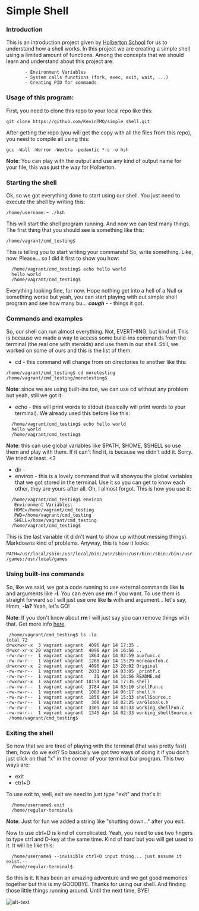 # **Simple Shell**

### Introduction

This is an introduction project given by [Holberton School](https://www.holbertonschool.com) for us to understand how a shell works. In this project we are creating a simple shell using a limited amount of functions. Among the concepts that we should learn and understand about this project are:

           - Environment Variables
           - System calls functions (fork, exec, exit, wait, ...)
           - Creating PID for commands

### Usage of this program:

First, you need to clone this repo to your local repo like this:

` git clone https://github.com/KevinTMO/simple_shell.git `

After getting the repo (you will get the copy with all the files from this repo), you need to compile all using this:

` gcc -Wall -Werror -Wextra -pedantic *.c -o hsh `

**Note**: You can play with the output and use any kind of output name for your file, this was just the way for Holberton.

### Starting the shell

Ok, so we got everything done to start using our shell. You just need to execute the shell by writing this:

` /home/username:~ ./hsh `

This will start the shell program running. And now we can test many things. The first thing that you should see is something like this:

` /home/vagrant/cmd_testing$  `

This is telling you to start writing your commands! So, write something. Like, now. Please... so I did it first to show you how:

```
  /home/vagrant/cmd_testing$ echo hello world
  hello world
  /home/vagrant/cmd_testing$
```

Everything looking fine, for now. Hope nothing get into a hell of a Null or something worse but yeah, you can start playing with out simple shell program and see how many bu... **_cough_** - - things it got.

### Commands and examples

So, our shell can run almost everything. Not, EVERTHING, but kind of. This is because we made a way to access some build-ins commands from the terminal (the real one with steroids) and use them in our shell. Still, we worked on some of ours and this is the list of them:

- cd - this command will change from on directories to another like this:

```
/home/vagrant/cmd_testing$ cd moretesting
/home/vagrant/cmd_testing/moretesting$
```
**Note**: since we are using built-ins too, we can use cd without any problem but yeah, still we got it.

- echo - this will print words to stdout (basically will print words to your terminal). We already used this before like this:

```
  /home/vagrant/cmd_testing$ echo hello world
  hello world
  /home/vagrant/cmd_testing$
```
**Note**: this can use global variables like $PATH, $HOME, $SHELL so use them and play with them. If it can't find it, is because we didn't add it. Sorry. We tried at least. <3
- dir - 
- environ - this is a lovely command that will showyou the global variables that we got stored in the terminal. Use it so you can get to know each other, they are yours after all. Oh, I almost forgot. This is how you use it:

```
  /home/vagrant/cmd_testing$ environ
   Environment Variables:
   HOME=/home/vagrant/cmd_testing
   PWD=/home/vagrant/cmd_testing
   SHELL=/home/vagrant/cmd_testing
  /home/vagrant/cmd_testing$
```

This is the last variable (it didn't want to show up without messing things). Markdowns kind of problems. Anyway, this is how it looks:

` PATH=/usr/local/sbin:/usr/local/bin:/usr/sbin:/usr/bin:/sbin:/bin:/usr/games:/usr/local/games
`

### Using built-ins commands

So, like we said, we got a code running to use external commands like **ls** and arguments like **-l**. You can even use **rm** if you want. To use them is straight forward so I will just use one like **ls** with and argument... let's say, Hmm, **-la?** Yeah, let's GO!

**Note**: If you don't know about **rm** I will just say you can remove things with that. Get more info [here](https://www.computerhope.com/unix/urm.htm).

```
 /home/vagrant/cmd_testing$ ls -la
total 72
drwxrwxr-x  3 vagrant vagrant  4096 Apr 14 17:35 .
drwxr-xr-x 20 vagrant vagrant  4096 Apr 14 16:56 ..
-rw-rw-r--  1 vagrant vagrant  1864 Apr 14 02:59 auxfunc.c
-rw-rw-r--  1 vagrant vagrant  1268 Apr 14 15:29 moreauxfun.c
drwxrwxr-x  2 vagrant vagrant  4096 Apr 13 20:02 Original
-rw-rw-r--  1 vagrant vagrant  2033 Apr 14 03:05 _printf.c
-rw-rw-r--  1 vagrant vagrant    31 Apr 14 16:56 README.md
-rwxrwxr-x  1 vagrant vagrant 18159 Apr 14 17:35 shell
-rw-rw-r--  1 vagrant vagrant  3784 Apr 14 03:10 shellFun.c
-rw-rw-r--  1 vagrant vagrant  1083 Apr 14 06:17 shell.h
-rw-rw-r--  1 vagrant vagrant  1856 Apr 14 15:33 shellSource.c
-rw-rw-r--  1 vagrant vagrant   300 Apr 14 02:25 varGlobals.h
-rw-rw-r--  1 vagrant vagrant  3301 Apr 14 02:33 working_shellFun.c
-rw-rw-r--  1 vagrant vagrant  1345 Apr 14 02:33 working_shellSource.c
 /home/vagrant/cmd_testing$
```

### Exiting the shell

So now that we are tired of playing with the terminal (that was pretty fast) then, how do we exit? So basically we got two ways of doing it if you don't just click on that "x" in the corner of your terminal bar program. This two ways are:

- exit
- ctrl+D

To use exit to, well, exit we need to just type "exit" and that's it:

```
  /home/username$ exit
  /home/regular-terminal$ 
```
**Note**: Just for fun we added a string like "shutting down..." after you exit.

Now to use ctrl+D is kind of complicated. Yeah, you need to use two fingers to type ctrl and D-key at the same time. Kind of hard but you will get used to it. It will be like this:

```
  /home/username$ --invisible ctrl+D input thing... just assume it exist.--
  /home/regular-terminal$ 
```

So this is it. It has been an amazing adventure and we got good memories together but this is my GOODBYE. Thanks for using our shell. And finding those little things running around. Until the next time, BYE!

![alt-text](https://media.giphy.com/media/LmNwrBhejkK9EFP504/giphy.gif)
